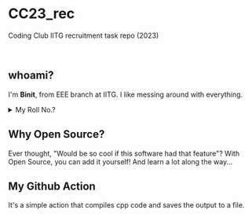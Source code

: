 # CC23_rec
Coding Club IITG recruitment task repo (2023)


&nbsp;
## **whoami?**
I'm **Binit**, from EEE branch at IITG. I like messing around with everything.


<details>
<summary>My Roll No.?</summary>
<br>
    220108017
</details>

## **Why Open Source?**
Ever thought, "Would be so cool if this software had that feature"? With Open Source, you can add it yourself! And learn a lot along the way...


## **My Github Action**
It's a simple action that compiles cpp code and saves the output to a file.

